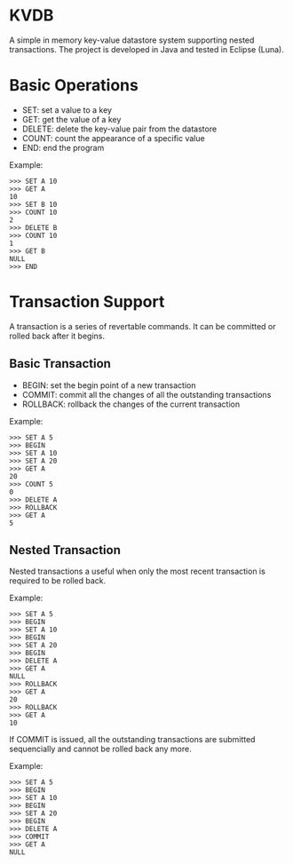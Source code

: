 KVDB
========
A simple in memory key-value datastore system supporting nested transactions. The project is developed in Java and tested in Eclipse (Luna).

# Basic Operations
- SET: set a value to a key
- GET: get the value of a key
- DELETE: delete the key-value pair from the datastore
- COUNT: count the appearance of a specific value
- END: end the program

Example:
```
>>> SET A 10
>>> GET A
10
>>> SET B 10
>>> COUNT 10
2
>>> DELETE B
>>> COUNT 10
1
>>> GET B
NULL
>>> END
```

# Transaction Support
A transaction is a series of revertable commands. It can be committed or rolled back after it begins.

## Basic Transaction
- BEGIN: set the begin point of a new transaction
- COMMIT: commit all the changes of all the outstanding transactions
- ROLLBACK: rollback the changes of the current transaction

Example:
```
>>> SET A 5
>>> BEGIN
>>> SET A 10
>>> SET A 20
>>> GET A
20
>>> COUNT 5
0
>>> DELETE A
>>> ROLLBACK
>>> GET A
5
```

## Nested Transaction
Nested transactions a useful when only the most recent transaction is required to be rolled back.

Example:
```
>>> SET A 5
>>> BEGIN
>>> SET A 10
>>> BEGIN
>>> SET A 20
>>> BEGIN
>>> DELETE A
>>> GET A
NULL
>>> ROLLBACK
>>> GET A
20
>>> ROLLBACK
>>> GET A
10
```

If COMMIT is issued, all the outstanding transactions are submitted sequencially and cannot be rolled back any more.

Example:
```
>>> SET A 5
>>> BEGIN
>>> SET A 10
>>> BEGIN
>>> SET A 20
>>> BEGIN
>>> DELETE A
>>> COMMIT
>>> GET A
NULL
```


